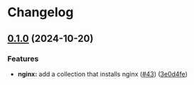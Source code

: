 # Changelog

## [0.1.0](https://github.com/mateusz-uminski/ansible-collections/compare/nginx-v0.0.1...nginx-v0.1.0) (2024-10-20)


### Features

* **nginx:** add a collection that installs nginx ([#43](https://github.com/mateusz-uminski/ansible-collections/issues/43)) ([3e0d4fe](https://github.com/mateusz-uminski/ansible-collections/commit/3e0d4fedf3d0a14e113489d6362a3941e633ac4d))
